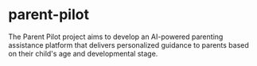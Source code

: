 # parent-pilot
The Parent Pilot project aims to develop an AI-powered parenting assistance platform that  delivers personalized guidance to parents based on their child's age and developmental  stage.
